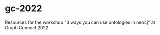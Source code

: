 # gc-2022
Resources for the workshop "3 ways you can use ontologies in neo4j"  at Graph Connect 2022
